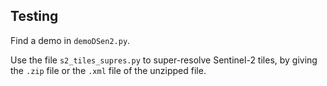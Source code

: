 ## Testing

Find a demo in `demoDSen2.py`.


Use the file `s2_tiles_supres.py` to super-resolve Sentinel-2 tiles, by giving the `.zip` file or the `.xml` file of the unzipped file.